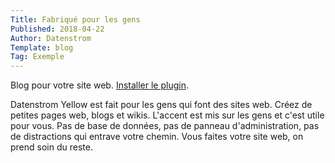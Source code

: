 ```yaml
---
Title: Fabriqué pour les gens
Published: 2018-04-22
Author: Datenstrom
Template: blog
Tag: Exemple
---
```

Blog pour votre site web. 
[Installer le plugin](https://github.com/datenstrom/yellow-plugins/tree/master/blog).

Datenstrom Yellow est fait pour les gens qui font des sites web. Créez de petites pages web, blogs et wikis. L'accent est mis sur les gens et c'est utile pour vous. Pas de base de données, pas de panneau d'administration, pas de distractions qui entrave votre chemin. Vous faites votre site web, on prend soin du reste.